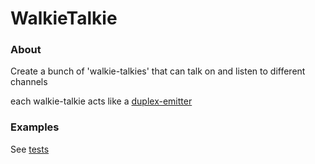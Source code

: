 # WalkieTalkie

### About
Create a bunch of 'walkie-talkies'
that can talk on and listen to different channels

each walkie-talkie acts like a [duplex-emitter][1]

### Examples
See [tests][0]

[0]:[https://github.com/kumavis/node-walkietalkie/blob/master/test.js]
[1]:[https://github.com/pgte/duplex-emitter]